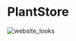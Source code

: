 # PlantStore

![website_looks](https://user-images.githubusercontent.com/57621743/131613749-9dcf0467-0088-490d-bdef-1f1015f84003.png)

